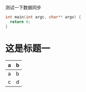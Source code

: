 
测试一下数据同步

```cpp
int main(int argc, char** argv) {
  return 0;
}
```

# 这是标题一

a | b 
--- | ---
a | b
c | d


<!--stackedit_data:
eyJoaXN0b3J5IjpbMTg3NjAxMzE1Nl19
-->